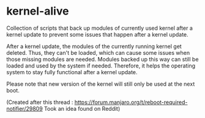 # kernel-alive

Collection of scripts that back up modules of currently used kernel after a kernel update to prevent some issues that happen after a kernel update. 

After a kernel update, the modules of the currently running kernel get deleted. Thus, they can't be loaded, which can cause some issues when those missing modules are needed. Modules backed up this way can still be loaded and used by the system if needed. Therefore, it helps the operating system to stay fully functional after a kernel update.

Please note that new version of the kernel will still only be used at the next boot.

(Created after this thread : https://forum.manjaro.org/t/reboot-required-notifier/29809
Took an idea found on Reddit)
